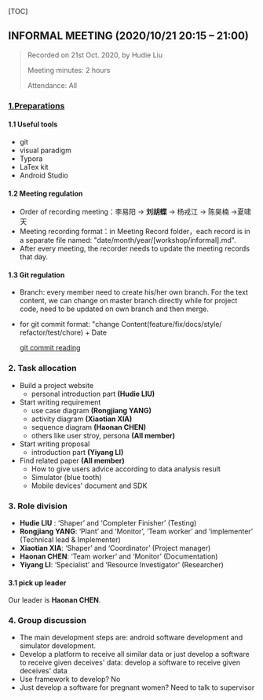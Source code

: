[TOC]
## INFORMAL MEETING  (2020/10/21 20:15 – 21:00)

> Recorded on 21st Oct. 2020, by Hudie Liu
>
> Meeting minutes: 2 hours
>
> Attendance: All


### [1.Preparations](../TaskBoard/Preparation.md)

#### 1.1 Useful tools

- git 
- visual paradigm
- Typora
- LaTex kit
- Android Studio



#### 1.2 Meeting regulation

- Order of recording meeting：李易阳 -> **刘胡蝶** -> 杨戎江 -> 陈昊楠 ->夏啸天
- Meeting recording format：in Meeting Record folder，each record is in a separate file named: "date/month/year/[workshop/informal].md".
- After every meeting, the recorder needs to update the meeting records that day.



#### 1.3 Git regulation

- Branch: every member need to create his/her own branch. For the text content, we can change on master branch directly while for project code, need to be updated on own branch and then merge.

- for git commit format: "change Content(feature/fix/docs/style/ refactor/test/chore) + Date

  [git commit reading](https://www.jianshu.com/p/201bd81e7dc9)



### 2. Task allocation

- Build a project website 
  - personal introduction part  **(Hudie LIU)**
- Start writing requirement
  - use case diagram  **(Rongjiang YANG)**
  - activity diagram **(Xiaotian XIA)**
  - sequence diagram **(Haonan CHEN)**
  - others like user stroy, persona **(All member)**
- Start writing proposal
  - introduction part  **(Yiyang LI)**
- Find related paper  **(All member)**
  - How to give users advice according to data analysis result
  - Simulator (blue tooth)
  - Mobile devices' document and SDK



### 3. Role division

- **Hudie LIU** : ‘Shaper’ and ‘Completer Finisher’  (Testing)
- **Rongjiang YANG**: ‘Plant’ and ‘Monitor’, ‘Team worker’ and ‘implementer’  (Technical lead & Implementer)
- **Xiaotian XIA**: ‘Shaper’ and ‘Coordinator’ (Project manager)
- **Haonan CHEN**: ‘Team worker’ and ‘Monitor’ (Documentation)
- **Yiyang LI**:  ‘Specialist’ and ‘Resource Investigator’ (Researcher)



#### 3.1 pick up leader

Our leader is **Haonan CHEN**.



### 4. Group discussion

- The main development steps are: android software development and simulator development.
- Develop a platform to receive all similar data or just develop a software to receive given deceives' data:  develop a software to receive given deceives' data
- Use framework to develop? No
- Just develop a software for pregnant women? Need to talk to supervisor







